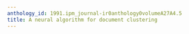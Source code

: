 ```yaml
---
anthology_id: 1991.ipm_journal-ir0anthology0volumeA27A4.5
title: A neural algorithm for document clustering
---
```

